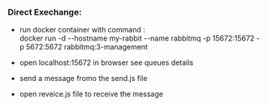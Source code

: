 ### Direct Exechange: 

- run docker container with command :   
    docker run -d --hostname my-rabbit --name rabbitmq  -p 15672:15672 -p 5672:5672 rabbitmq:3-management

- open localhost:15672 in browser see queues details

- send a message fromo the send.js file
- open reveice.js file to receive the message